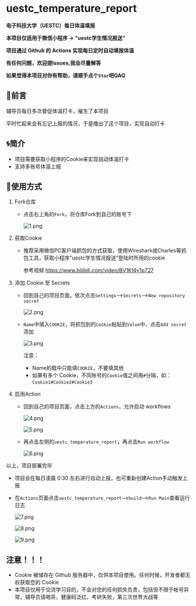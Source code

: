 # uestc_temperature_report

**电子科技大学（UESTC）每日体温填报**

**本项目仅适用于微信小程序 ->  "uestc学生情况报送“**

**项目通过 Github 的 Actions 实现每日定时自动填报体温**

**有任何问题，欢迎提Issues,我会尽量解答**

**如果觉得本项目对你有帮助，请顺手点个`Star`吧QAQ**



## **💭前言**

辅导员每日多次督促体温打卡，催生了本项目

平时忙起来会有忘记上报的情况，于是撸出了这个项目，实现自动打卡





## **🌀简介**

+ 项目需要获取小程序的Cookie来实现自动体温打卡
+ 支持多账号体温上报





## 🔨**使用方式**

1. Fork仓库
   
   + 点击右上角的`Fork`，将仓库Fork到自己的账号下
   
     ![1.png](./image/1.png)
2. 获取Cookie

   + 推荐采用微信PC客户端抓包的方式获取，使用Wireshark或Charles等抓包工具，获取小程序"uestc学生情况报送“登陆时所用的cookie

     参考视频 https://www.bilibili.com/video/BV1Kf4y1p727
3. 添加 Cookie 至 Secrets
   + 回到自己的项目页面，依次点击`Settings`-->`Secrets`-->`New repository secret`

     ![2.png](./image/2.png)

   + `Name`中填入`COOKIE`，将抓包到的`Cookie`粘贴到`Value`中，点击`Add secret`添加

     ![3.png](./image/3.png)

     注意：

     + Name的框中只能填`COOKIE`，不要填其他
     + 如果有多个 Cookie，不同账号的`Cookie`值之间用`#`分隔，如：`Cookie1#Cookie2#Cookie3`
4. 启用Action

   + 回到自己的项目页面，点击上方的`Actions`，允许启动 workflows

     ![4.png](./image/4.png)

     ![5.png](./image/5.png)

   + 再点击左侧的`uestc_temperature_report`，再点击`Run workflow`

     ![6.png](./image/6.png)

以上，项目部署完毕

+ 项目会在每日凌晨 0:30 左右进行自动上报，也可重新创建Action手动触发上报

+ 在`Actions`页面点击`uestc_temperature_report`-->`build`-->`Run Main`查看运行日志

  ![7.png](./image/7.png)

  ![8.png](./image/8.png)

  ![9.png](./image/9.png)

  





## **注意！！！**

+ Cookie 被储存在 Github 服务器中，仅供本项目使用。任何时候，开发者都无权获取您的 Cookie
+ 本项目仅用于交流学习目的，不会对您的任何损失负责，包括但不限于帐号异常，辅导员请喝茶，健康码泛红，考研失败，第三次世界大战等